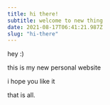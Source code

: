 ```yaml
---
title: hi there!
subtitle: welcome to new thing
date: 2021-08-17T06:41:21.987Z
slug: "hi-there"
---
```


hey :)

this is my new personal website

i hope you like it

that is all.
